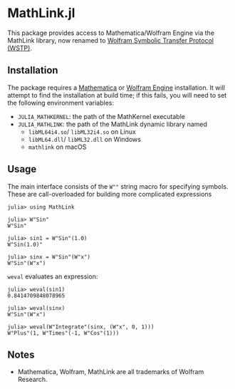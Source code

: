 # MathLink.jl

This package provides access to Mathematica/Wolfram Engine via the MathLink library, now renamed to [Wolfram Symbolic Transfer Protocol (WSTP)](https://www.wolfram.com/wstp/). 

## Installation

The package requires a [Mathematica](http://www.wolfram.com/mathematica/) or [Wolfram Engine](https://www.wolfram.com/engine/) installation. It will attempt to find the installation at build time; if this fails, you will need to set the following environment variables:
- `JULIA_MATHKERNEL`: the path of the MathKernel executable
- `JULIA_MATHLINK`: the path of the MathLink dynamic library named
  - `libML64i4.so`/ `libML32i4.so` on Linux
  - `libML64.dll`/ `libML32.dll` on Windows
  - `mathlink` on macOS

## Usage

The main interface consists of the `W""` string macro for specifying symbols. These are call-overloaded for building more complicated expressions 

```
julia> using MathLink

julia> W"Sin"
W"Sin"

julia> sin1 = W"Sin"(1.0)
W"Sin(1.0)"

julia> sinx = W"Sin"(W"x")
W"Sin"(W"x")
```

`weval` evaluates an expression:
```
julia> weval(sin1)
0.8414709848078965

julia> weval(sinx)
W"Sin"(W"x")

julia> weval(W"Integrate"(sinx, (W"x", 0, 1)))
W"Plus"(1, W"Times"(-1, W"Cos"(1)))
```

## Notes

- Mathematica, Wolfram, MathLink are all trademarks of Wolfram Research.
